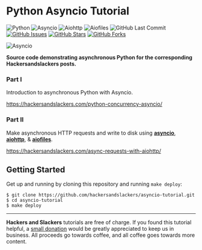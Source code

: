 # Python Asyncio Tutorial

![Python](https://img.shields.io/badge/Python-v^3.9-blue.svg?logo=python&longCache=true&logoColor=white&colorB=5e81ac&style=flat-square&colorA=4c566a)
![Asyncio](https://img.shields.io/badge/Asyncio-v^3.4.3-blue.svg?longCache=true&logo=python&style=flat-square&logoColor=white&colorB=5e81ac&colorA=4c566a)
![Aiohttp](https://img.shields.io/badge/Aiohttp-v^3.7.4-blue.svg?longCache=true&logo=python&style=flat-square&logoColor=white&colorB=5e81ac&colorA=4c566a)
![Aiofiles](https://img.shields.io/badge/Aiofiles-v0.7.0-blue.svg?longCache=true&logo=python&style=flat-square&logoColor=white&colorB=5e81ac&colorA=4c566a)
![GitHub Last Commit](https://img.shields.io/github/last-commit/google/skia.svg?style=flat-square&colorA=4c566a&colorB=a3be8c&logo=GitHub)
[![GitHub Issues](https://img.shields.io/github/issues/hackersandslackers/asyncio-tutorial.svg?style=flat-square&colorA=4c566a&logo=GitHub&colorB=ebcb8b)](https://github.com/hackersandslackers/flask-blueprint-tutorial/issues)
[![GitHub Stars](https://img.shields.io/github/stars/hackersandslackers/asyncio-tutorial.svg?style=flat-square&colorA=4c566a&logo=GitHub&colorB=ebcb8b)](https://github.com/hackersandslackers/flask-blueprint-tutorial/stargazers)
[![GitHub Forks](https://img.shields.io/github/forks/hackersandslackers/asyncio-tutorial.svg?style=flat-square&colorA=4c566a&logo=GitHub&colorB=ebcb8b)](https://github.com/hackersandslackers/flask-blueprint-tutorial/network)

![Asyncio](https://raw.githubusercontent.com/hackersandslackers/asyncio-tutorial/master/.github/96C20F51-485C-4B54-9FEB-4C0CA5C4ABEC.jpeg)

**Source code demonstrating asynchronous Python for the corresponding Hackersandslackers posts.**

### Part I

Introduction to asynchronous Python with Asyncio.

https://hackersandslackers.com/python-concurrency-asyncio/

### Part II

Make asynchronous HTTP requests and write to disk using [**asyncio**](https://docs.python.org/3/library/asyncio.html), [**aiohttp**](https://docs.aiohttp.org/en/stable/), & [**aiofiles**](https://github.com/Tinche/aiofiles).

https://hackersandslackers.com/async-requests-with-aiohttp/


## Getting Started

Get up and running by cloning this repository and running `make deploy`:

```shell
$ git clone https://github.com/hackersandslackers/asyncio-tutorial.git
$ cd asyncio-tutorial
$ make deploy
``` 

-----

**Hackers and Slackers** tutorials are free of charge. If you found this tutorial helpful, a [small donation](https://www.buymeacoffee.com/hackersslackers) would be greatly appreciated to keep us in business. All proceeds go towards coffee, and all coffee goes towards more content.
